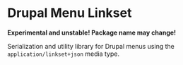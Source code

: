 # Drupal Menu Linkset

**Experimental and unstable! Package name may change!**

Serialization and utility library for Drupal menus using the
`application/linkset+json` media type.
